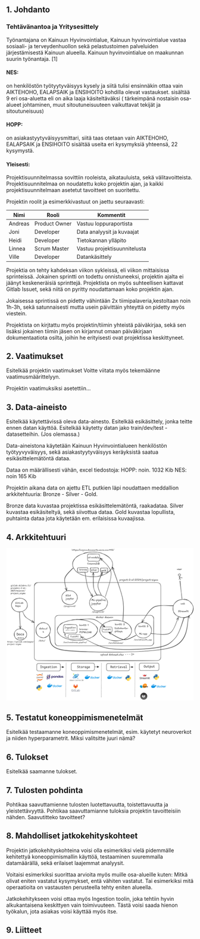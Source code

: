 ## 1. Johdanto

### Tehtävänantoa ja Yritysesittely

Työnantajana on Kainuun Hyvinvointialue, Kainuun hyvinvointialue vastaa so­siaa­li- ja ter­vey­den­huol­lon sekä pe­las­tus­toi­men pal­ve­luiden järjestämisestä Kainuun alueella. Kainuun hyvinvointialue on maakunnan suurin työnantaja. [1]

#### NES:

on henkilöstön työtyytyväisyys kysely ja siitä tulisi ensinnäkin ottaa vain AIKTEHOHO, EALAPSAIK ja ENSIHOITO kohdilla olevat vastaukset.
sisältää 9 eri osa-aluetta eli on aika laaja käsiteltäväksi ( tärkeimpänä nostaisin osa-alueet johtaminen, muut sitoutuneisuuteen vaikuttavat tekijät ja sitoutuneisuus)


#### HOPP:

on asiakastyytyväisyysmittari, siitä taas otetaan vain AIKTEHOHO, EALAPSAIK ja ENSIHOITO
sisältää useita eri kysymyksiä yhteensä,  22 kysymystä.

#### Yleisesti: 

Projektisuunnitelmassa sovittiin rooleista, aikatauluista, sekä välitavoitteista. Projektisuunnitelmaa on noudatettu koko projektin ajan, ja kaikki projektisuunnitelmaan asetetut tavoitteet on suoritettu. 

Projektin roolit ja esimerkkivastuut on jaettu seuraavasti: 

| Nimi     | Rooli           | Kommentit                        |
| -------- | ------------    |------------------------------    |
| Andreas  | Product Owner   | Vastuu loppuraportista           |
| Joni     | Developer       | Data analyysit ja kuvaajat       |
| Heidi    | Developer       | Tietokannan ylläpito             |
| Linnea   | Scrum Master    | Vastuu projektisuunnitelusta     |
| Ville    | Developer       | Datankäsittely                   |

Projektia on tehty kahdeksan viikon sykleissä, eli viikon mittaisissa sprinteissä. Jokainen sprintti on todettu onnistuneeksi, projektin ajalta ei jäänyt keskeneräisiä sprinttejä. Projektista on myös suhteellisen kattavat Gitlab Issuet, sekä niitä on pyritty noudattamaan koko projektin ajan.

Jokaisessa sprintissä on pidetty vähintään 2x tiimipalaveria,kestoltaan noin 1h-3h, sekä satunnaisesti mutta usein päivittäin yhteyttä on pidetty myös viestein. 

Projektista on kirjtattu myös projektin/tiimin yhteistä päiväkirjaa, sekä sen lisäksi jokainen tiimin jäsen on kirjannut omaan päiväkirjaan dokumentaatiota osilta, joihin he erityisesti ovat projektissa keskittyneet. 


## 2. Vaatimukset
Esitelkää projektin vaatimukset
Voitte viitata myös tekemäänne vaatimusmäärittelyyn.

Projektin vaatimuksiksi asetettiin...

## 3. Data-aineisto
Esitelkää käytettävissä oleva data-ainesto.
Esitelkää esikäsittely, jonka teitte ennen datan käyttöä.
Esitelkää käytetty datan jako train/dev/test -datasetteihin. (Jos olemassa.)

Data-aineistona käytetään Kainuun Hyvinvointialueen henkilöstön työtyyvyväisyys, sekä asiakastyytyväisyys keräyksistä saatua esikäsittelemätöntä dataa. 

Dataa on määrällisesti vähän, excel tiedostoja: 
HOPP: noin. 1032 Kib 
NES: noin 165 Kib

Projektin aikana data on ajettu ETL putkien läpi noudattaen meddallion arkkitehtuuria: Bronze - Silver - Gold. 

Bronze data kuvastaa projektissa esikäsittelemätöntä, raakadataa. Silver kuvastaa esikäsiteltyä, sekä siivottua dataa. Gold kuvastaa lopullista, puhtainta dataa jota käytetään em. erilaisissa kuvaajissa. 

## 4. Arkkitehtuuri

![Kuvaus](kaavio.png)

## 5. Testatut koneoppimismenetelmät
Esitelkää testaamanne koneoppimismenetelmät, esim. käytetyt neuroverkot ja niiden hyperparametrit.
Miksi valitsitte juuri nämä?

## 6. Tulokset
Esitelkää saamanne tulokset.

## 7. Tulosten pohdinta
Pohtikaa saavuttamienne tulosten luotettavuutta, toistettavuutta ja yleistettävyyttä.
Pohtikaa saavuttamianne tuloksia projektin tavoitteisiin nähden. Saavutitteko tavoitteet?

## 8. Mahdolliset jatkokehityskohteet

Projektin jatkokehityskohteina voisi olla esimerkiksi vielä pidemmälle kehitettyä koneoppimismallin käyttöä, testaaminen suuremmalla datamäärällä, sekä erilaiset laajemmat analyysit. 

Voitaisi esimerkiksi suorittaa arvioita myös muille osa-alueille kuten: Mitkä olivat eniten vastatut kysymykset, entä vähiten vastatut. Tai esimerkiksi mitä operaatioita on vastausten perusteella tehty eniten alueella. 

Jatkokehitykseen voisi ottaa myös Ingestion toolin, joka tehtiin hyvin alkukantaisena keskittyen vain toimivuuteen. Tästä voisi saada hienon työkalun, jota asiakas voisi käyttää myös itse. 

## 9. Liitteet